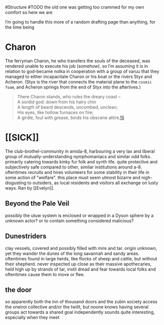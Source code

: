 #Structure #TODO 
the old one was getting too crammed for my own comfort so here we are

I’m going to handle this more of a random drafting page than anything, for the time being

# Charon
The ferryman Charon, he who transfers the souls of the deceased, was rendered unable to execute his job (somehow).
so I’m assuming it is in relation to god-became nolka in cooperation with a group of varuu that they managed to either incapacitate Charon or his boat or the rivers Styx and Acheron.
(Styx is the river that connects the material plane to the `cosmic foam`, and Acheron springs from the end of Styx into the afterlives.)

> There Charon stands, who rules the dreary coast –  
> A sordid god: down from his hairy chin  
> A length of beard descends, uncombed, unclean;  
> His eyes, like hollow furnaces on fire;  
> A girdle, foul with grease, binds his obscene attire.[15](https://en.wikipedia.org/wiki/Charon#cite_note-15)

# [[SICK]]
The club-brothel-community in amida-8, harbouring a very lax and liberal group of mutually-understanding nymphomaniacs and similar odd folks. primarily catering towards kinky fur folk and synth life. 
quite protective and subjectively safe compared to other, similar institutions around a-8.
oftentimes recruits and hires volunteers for some stability in their life in some action of "welfare".
this place must seem utmost bizarre and nigh-disgusting to outsiders, as local residents and visitors all exchange on lusty ways. 
Ran by [[Evelyn]]. 

## Beyond the Pale Veil
possibly the utuw system is enclosed or wrapped in a Dyson sphere by a unknown actor?
or to contain something considered malicious?

## Dunestriders
clay vessels, covered and possibly filled with mire and tar. origin unknown, yet they wander the dunes of the long savannah and sandy areas. oftentimes found in large herds, like flocks of sheep and cattle, but without their shepherd. 
never inspected up close as their massive apothecaries, held high up by strands of tar, instil dread and fear towards local folks and oftentimes cause them to move or flee.

## the door
so apparently both the inn of thousand doors and the zubin society access the oneiroi collective and/or the twilit, but noone knows
having several groups act towards a shared goal independently sounds quite interesting, especially when they meet
